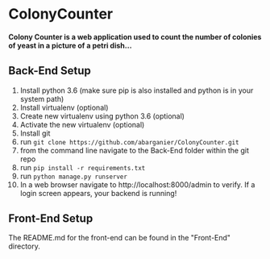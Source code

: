# ColonyCounter
#### Colony Counter is a web application used to count the number of colonies of yeast in a picture of a petri dish...

## Back-End Setup
1. Install python 3.6 (make sure pip is also installed and python is in your system path)
2. Install virtualenv (optional)
3. Create new virtualenv using python 3.6 (optional)
4. Activate the new virtualenv (optional)
5. Install git
6. run `git clone https://github.com/abarganier/ColonyCounter.git`
7. from the command line navigate to the Back-End folder within the git repo
8. run `pip install -r requirements.txt`
9. run `python manage.py runserver`
10. In a web browser navigate to http://localhost:8000/admin to verify. If a login screen appears, your backend is running!

## Front-End Setup
The README.md for the front-end can be found in the "Front-End" directory.
